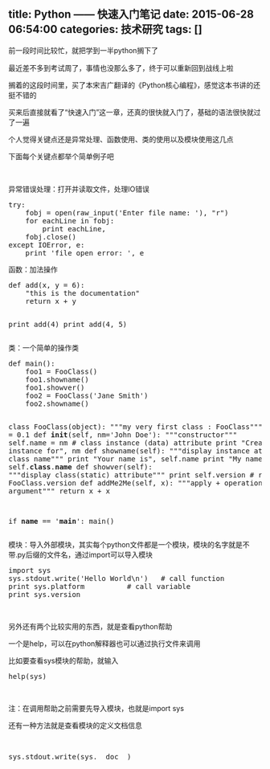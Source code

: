 title: Python —— 快速入门笔记
date: 2015-06-28 06:54:00
categories: 技术研究
tags: []
---
<p>
	<span style="line-height:1.5;">前一段时间比较忙，就把学到一半python搁下了</span> 
</p>
<p>
	最近差不多到考试周了，事情也没那么多了，终于可以重新回到战线上啦
</p>
<p>
	搁着的这段时间里，买了本宋吉广翻译的《Python核心编程》，感觉这本书讲的还挺不错的
</p>
<p>
	买来后直接就看了“快速入门”这一章，还真的很快就入门了，基础的语法很快就过了一遍
</p>
<p>
	个人觉得关键点还是异常处理、函数使用、类的使用以及模块使用这几点
</p>
<p>
	下面每个关键点都举个简单例子吧
</p>
<p>
	<br />
</p>
<!--more-->
<p>
	异常错误处理：打开并读取文件，处理IO错误
</p>
<pre class="brush:python; toolbar:false;">try:
	fobj = open(raw_input('Enter file name: '), "r")
	for eachLine in fobj:
		print eachLine,
	fobj.close()
except IOError, e:
	print 'file open error: ', e</pre>
函数：加法操作
<pre class="brush:python; toolbar:false;">def add(x, y = 6):
	"this is the documentation"
	return x + y

print add(4)
print add(4, 5)</pre>
<p>
	类：一个简单的操作类
</p>
<pre class="brush:python; toolbar:false;">def main():
	foo1 = FooClass()
	foo1.showname()
	foo1.showver()
	foo2 = FooClass('Jane Smith')
	foo2.showname()

class FooClass(object):
	"""my very first class : FooClass"""
	version = 0.1
	def __init__(self, nm='John Doe'):
		"""constructor"""
		self.name = nm # class instance (data) attribute
		print "Created a class instance for", nm
	def showname(self):
		"""display instance attribute and class name"""
		print "Your name is", self.name
		print "My name is", self.__class__.__name__
	def showver(self):
		"""display class(static) attribute"""
		print self.version		# reference FooClass.version
	def addMe2Me(self, x):
		"""apply + operation to argument"""
		return x + x

if __name__ == '__main__':
	main()</pre>
模块：导入外部模块，其实每个python文件都是一个模块，模块的名字就是不带.py后缀的文件名，通过import可以导入模块
<pre class="brush:python; toolbar:false;">import sys
sys.stdout.write('Hello World\n')	# call function
print sys.platform			# call variable
print sys.version</pre>
<p>
	<br />
</p>
<p>
	另外还有两个比较实用的东西，就是查看python帮助
</p>
<p>
	一个是help，可以在python解释器也可以通过执行文件来调用
</p>
<p>
	比如要查看sys模块的帮助，就输入
</p>
<pre class="brush:python; toolbar:false;">help(sys)</pre>
<p>
	<br />
</p>
<p>
	<span>注：在调用帮助之前需要先导入模块，也就是import sys</span> 
</p>
<p>
	还有一种方法就是查看模块的定义文档信息
</p>
<p>
	<br />
</p>
<pre class="brush:python; toolbar:false;">sys.stdout.write(sys.__doc__)</pre>
<p>
	<br />
</p>